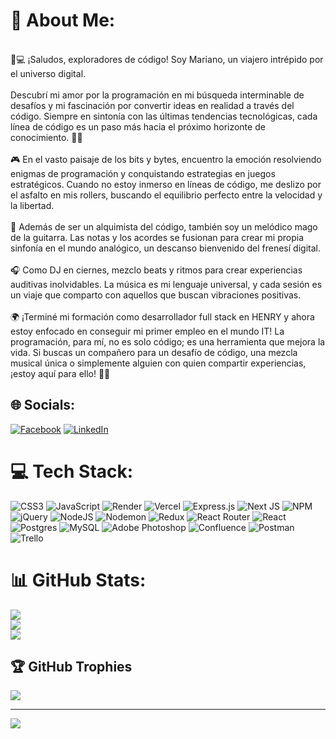 # 💫 About Me:
<br>🚀💻 ¡Saludos, exploradores de código! Soy Mariano, un viajero intrépido por el universo digital.<br><br>Descubrí mi amor por la programación en mi búsqueda interminable de desafíos y mi fascinación por convertir ideas en realidad a través del código. Siempre en sintonía con las últimas tendencias tecnológicas, cada línea de código es un paso más hacia el próximo horizonte de conocimiento. 🌌🚀<br><br>🎮 En el vasto paisaje de los bits y bytes, encuentro la emoción resolviendo enigmas de programación y conquistando estrategias en juegos estratégicos. Cuando no estoy inmerso en líneas de código, me deslizo por el asfalto en mis rollers, buscando el equilibrio perfecto entre la velocidad y la libertad.<br><br>🎸 Además de ser un alquimista del código, también soy un melódico mago de la guitarra. Las notas y los acordes se fusionan para crear mi propia sinfonía en el mundo analógico, un descanso bienvenido del frenesí digital.<br><br>🎧 Como DJ en ciernes, mezclo beats y ritmos para crear experiencias auditivas inolvidables. La música es mi lenguaje universal, y cada sesión es un viaje que comparto con aquellos que buscan vibraciones positivas.<br><br>🌍 ¡Terminé mi formación como desarrollador full stack en HENRY y ahora estoy enfocado en conseguir mi primer empleo en el mundo IT! La programación, para mí, no es solo código; es una herramienta que mejora la vida. Si buscas un compañero para un desafío de código, una mezcla musical única o simplemente alguien con quien compartir experiencias, ¡estoy aquí para ello! 🌈✨


## 🌐 Socials:
[![Facebook](https://img.shields.io/badge/Facebook-%231877F2.svg?logo=Facebook&logoColor=white)](https://facebook.com/MarianoCroceDj) [![LinkedIn](https://img.shields.io/badge/LinkedIn-%230077B5.svg?logo=linkedin&logoColor=white)](https://linkedin.com/in/mariano-croce) 

# 💻 Tech Stack:
![CSS3](https://img.shields.io/badge/css3-%231572B6.svg?style=for-the-badge&logo=css3&logoColor=white) ![JavaScript](https://img.shields.io/badge/javascript-%23323330.svg?style=for-the-badge&logo=javascript&logoColor=%23F7DF1E) ![Render](https://img.shields.io/badge/Render-%46E3B7.svg?style=for-the-badge&logo=render&logoColor=white) ![Vercel](https://img.shields.io/badge/vercel-%23000000.svg?style=for-the-badge&logo=vercel&logoColor=white) ![Express.js](https://img.shields.io/badge/express.js-%23404d59.svg?style=for-the-badge&logo=express&logoColor=%2361DAFB) ![Next JS](https://img.shields.io/badge/Next-black?style=for-the-badge&logo=next.js&logoColor=white) ![NPM](https://img.shields.io/badge/NPM-%23CB3837.svg?style=for-the-badge&logo=npm&logoColor=white) ![jQuery](https://img.shields.io/badge/jquery-%230769AD.svg?style=for-the-badge&logo=jquery&logoColor=white) ![NodeJS](https://img.shields.io/badge/node.js-6DA55F?style=for-the-badge&logo=node.js&logoColor=white) ![Nodemon](https://img.shields.io/badge/NODEMON-%23323330.svg?style=for-the-badge&logo=nodemon&logoColor=%BBDEAD) ![Redux](https://img.shields.io/badge/redux-%23593d88.svg?style=for-the-badge&logo=redux&logoColor=white) ![React Router](https://img.shields.io/badge/React_Router-CA4245?style=for-the-badge&logo=react-router&logoColor=white) ![React](https://img.shields.io/badge/react-%2320232a.svg?style=for-the-badge&logo=react&logoColor=%2361DAFB) ![Postgres](https://img.shields.io/badge/postgres-%23316192.svg?style=for-the-badge&logo=postgresql&logoColor=white) ![MySQL](https://img.shields.io/badge/mysql-%2300000f.svg?style=for-the-badge&logo=mysql&logoColor=white) ![Adobe Photoshop](https://img.shields.io/badge/adobe%20photoshop-%2331A8FF.svg?style=for-the-badge&logo=adobe%20photoshop&logoColor=white) ![Confluence](https://img.shields.io/badge/confluence-%23172BF4.svg?style=for-the-badge&logo=confluence&logoColor=white) ![Postman](https://img.shields.io/badge/Postman-FF6C37?style=for-the-badge&logo=postman&logoColor=white) ![Trello](https://img.shields.io/badge/Trello-%23026AA7.svg?style=for-the-badge&logo=Trello&logoColor=white)
# 📊 GitHub Stats:
![](https://github-readme-stats.vercel.app/api?username=MarianoCroce&theme=dark&hide_border=false&include_all_commits=true&count_private=false)<br/>
![](https://github-readme-streak-stats.herokuapp.com/?user=MarianoCroce&theme=dark&hide_border=false)<br/>
![](https://github-readme-stats.vercel.app/api/top-langs/?username=MarianoCroce&theme=dark&hide_border=false&include_all_commits=true&count_private=false&layout=compact)

## 🏆 GitHub Trophies
![](https://github-profile-trophy.vercel.app/?username=MarianoCroce&theme=radical&no-frame=false&no-bg=true&margin-w=4)

---
[![](https://visitcount.itsvg.in/api?id=MarianoCroce&icon=0&color=0)](https://visitcount.itsvg.in)

<!-- Proudly created with GPRM ( https://gprm.itsvg.in ) -->
